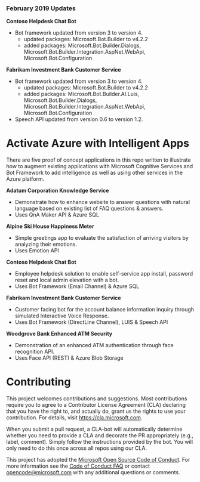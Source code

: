 ### February 2019 Updates
**Contoso Helpdesk Chat Bot**
* Bot framework updated from version 3 to version 4.
	- updated packages: Microsoft.Bot.Builder to v4.2.2
	- added packages: Microsoft.Bot.Builder.Dialogs, Microsoft.Bot.Builder.Integration.AspNet.WebApi, Microsoft.Bot.Configuration

**Fabrikam Investment Bank Customer Service**
* Bot framework updated from version 3 to version 4.
	- updated packages: Microsoft.Bot.Builder to v4.2.2
	- added packages: Microsoft.Bot.Builder.AI.Luis, Microsoft.Bot.Builder.Dialogs, Microsoft.Bot.Builder.Integration.AspNet.WebApi, Microsoft.Bot.Configuration
* Speech API updated from version 0.6 to version 1.2.

# Activate Azure with Intelligent Apps
There are five proof of concept applications in this repo written to illustrate how to augment existing applications with Microsoft Cognitive Services and Bot Framework to add intelligence as well as using other services in the Azure platform.

**Adatum Corporation Knowledge Service**
* Demonstrate how to enhance website to answer questions with natural language based on existing list of FAQ questions & answers. 
* Uses QnA Maker API & Azure SQL

**Alpine Ski House Happiness Meter**
* Simple greetings app to evaluate the satisfaction of arriving visitors by analyzing their emotions.
* Uses Emotion API

**Contoso Helpdesk Chat Bot**
* Employee helpdesk solution to enable self-service app install, password reset and local admin elevation with a bot. 
* Uses Bot Framework (Email Channel) & Azure SQL

**Fabrikam Investment Bank Customer Service**
* Customer facing bot for the account balance information inquiry through simulated Interactive Voice Response.
* Uses Bot Framework (DirectLine Channel), LUIS & Speech API

**Woodgrove Bank Enhanced ATM Security**
* Demonstration of an enhanced ATM authentication through face recognition API.
* Uses Face API (REST) & Azure Blob Storage


# Contributing

This project welcomes contributions and suggestions.  Most contributions require you to agree to a
Contributor License Agreement (CLA) declaring that you have the right to, and actually do, grant us
the rights to use your contribution. For details, visit https://cla.microsoft.com.

When you submit a pull request, a CLA-bot will automatically determine whether you need to provide
a CLA and decorate the PR appropriately (e.g., label, comment). Simply follow the instructions
provided by the bot. You will only need to do this once across all repos using our CLA.

This project has adopted the [Microsoft Open Source Code of Conduct](https://opensource.microsoft.com/codeofconduct/).
For more information see the [Code of Conduct FAQ](https://opensource.microsoft.com/codeofconduct/faq/) or
contact [opencode@microsoft.com](mailto:opencode@microsoft.com) with any additional questions or comments.
